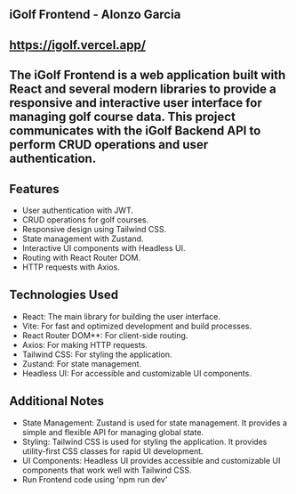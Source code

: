 iGolf Frontend - Alonzo Garcia
--------------------------------
https://igolf.vercel.app/
--------------------------------
The iGolf Frontend is a web application built with React and several modern libraries to provide a responsive and interactive user interface for managing golf course data. This project communicates with the iGolf Backend API to perform CRUD operations and user authentication.
--------------------------------
Features
--------------------------------

- User authentication with JWT.
- CRUD operations for golf courses.
- Responsive design using Tailwind CSS.
- State management with Zustand.
- Interactive UI components with Headless UI.
- Routing with React Router DOM.
- HTTP requests with Axios.

Technologies Used
--------------------------------

- React: The main library for building the user interface.
- Vite: For fast and optimized development and build processes.
- React Router DOM**: For client-side routing.
- Axios: For making HTTP requests.
- Tailwind CSS: For styling the application.
- Zustand: For state management.
- Headless UI: For accessible and customizable UI components.

Additional Notes
--------------------------------

- State Management: Zustand is used for state management. It provides a simple and flexible API for managing global state.
- Styling: Tailwind CSS is used for styling the application. It provides utility-first CSS classes for rapid UI development.
- UI Components: Headless UI provides accessible and customizable UI components that work well with Tailwind CSS.
- Run Frontend code using 'npm run dev'
